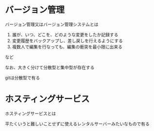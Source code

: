 
# バージョン管理
バージョン管理又はバージョン管理システムとは

1. 誰が、いつ、どこを、どのような変更をしたか記録する
1. 変更履歴をバックアップし、差し戻しを行えるようにする
1. 複数人で編集を行なっても、編集の衝突を最小限に出来る

など

なお、大きく分けて分散型と集中型が存在する

gitは分散型で有る

# ホスティングサービス
ホスティングサービスとは

平たくいうと難しいことせずに使えるレンタルサーバーみたいなもので有る

